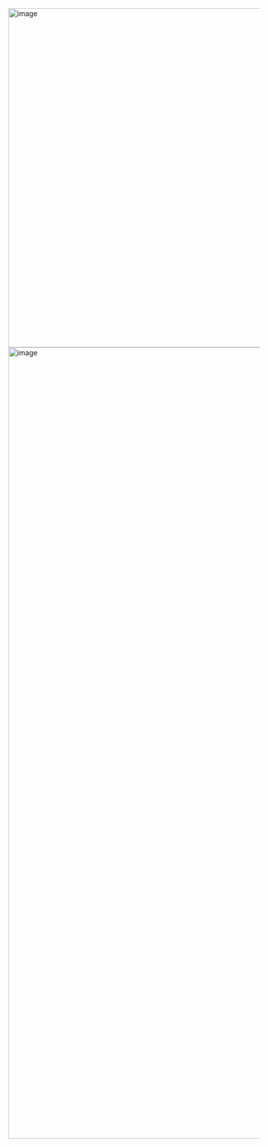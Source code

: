

<img width="680" alt="image" src="https://github.com/jatinbhutka/LeetCode-2022/assets/35987583/9f3135a2-80bf-495f-a189-4b9bff0e23af">


<img width="1586" alt="image" src="https://user-images.githubusercontent.com/35987583/190511551-6b7b5d31-e7ee-4900-8d6b-22bf1691cdc3.png">
